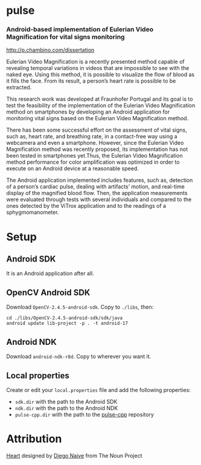 pulse
=====

### Android-based implementation of Eulerian Video Magnification for vital signs monitoring

http://p.chambino.com/dissertation

Eulerian Video Magnification is a recently presented method capable of
revealing temporal variations in videos that are impossible to see with
the naked eye. Using this method, it is possible to visualize the flow of
blood as it fills the face. From its result, a person’s heart rate is possible
to be extracted.

This research work was developed at Fraunhofer Portugal and its goal is to
test the feasibility of the implementation of the Eulerian Video Magnification
method on smartphones by developing an Android application for monitoring
vital signs based on the Eulerian Video Magnification method.

There has been some successful effort on the assessment of vital signs,
such as, heart rate, and breathing rate, in a contact-free way using a
webcamera and even a smartphone. However, since the Eulerian Video
Magnification method was recently proposed, its implementation has not been
tested in smartphones yet.Thus, the Eulerian Video Magnification method
performance for color amplification was optimized in order to execute on an
Android device at a reasonable speed.

The Android application implemented includes features, such as, detection
of a person’s cardiac pulse, dealing with artifacts’ motion, and real-time
display of the magnified blood flow. Then, the application measurements were
evaluated through tests with several individuals and compared to the ones
detected by the ViTrox application and to the readings of a sphygmomanometer.


Setup
=====

Android SDK
-----------

It is an Android application after all.


OpenCV Android SDK
------------------

Download `OpenCV-2.4.5-android-sdk`.
Copy to `./libs`, then:

    cd ./libs/OpenCV-2.4.5-android-sdk/sdk/java
    android update lib-project -p . -t android-17


Android NDK
-----------

Download `android-ndk-r8d`.
Copy to wherever you want it.


Local properties
----------------

Create or edit your `local.properties` file and add the following properties:
  - `sdk.dir` with the path to the Android SDK
  - `ndk.dir` with the path to the Android NDK
  - `pulse-cpp.dir` with the path to the [pulse-cpp] repository

[pulse-cpp]: https://github.com/pchambino/pulse-cpp

Attribution
===========

[Heart] designed by [Diego Naive] from The Noun Project

[Heart]: http://thenounproject.com/noun/heart/#icon-No15259
[Diego Naive]: http://thenounproject.com/diegonaive
